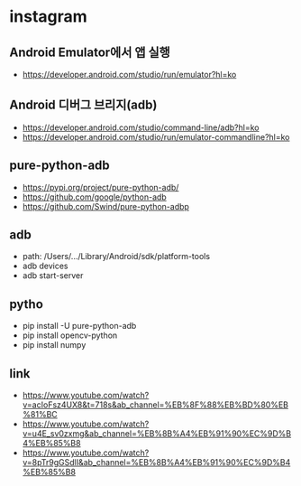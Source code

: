 instagram 
===

## Android Emulator에서 앱 실행
- https://developer.android.com/studio/run/emulator?hl=ko
## Android 디버그 브리지(adb)
- https://developer.android.com/studio/command-line/adb?hl=ko
- https://developer.android.com/studio/run/emulator-commandline?hl=ko

## pure-python-adb
- https://pypi.org/project/pure-python-adb/
- https://github.com/google/python-adb
- https://github.com/Swind/pure-python-adbp

## adb 
- path: /Users/.../Library/Android/sdk/platform-tools
- adb devices
- adb start-server

## pytho
- pip install -U pure-python-adb
- pip install opencv-python
- pip install numpy



## link
- https://www.youtube.com/watch?v=acIoFsz4UX8&t=718s&ab_channel=%EB%8F%88%EB%BD%80%EB%81%BC
- https://www.youtube.com/watch?v=u4E_sv0zxmg&ab_channel=%EB%8B%A4%EB%91%90%EC%9D%B4%EB%85%B8
- https://www.youtube.com/watch?v=8pTr9gGSdlI&ab_channel=%EB%8B%A4%EB%91%90%EC%9D%B4%EB%85%B8